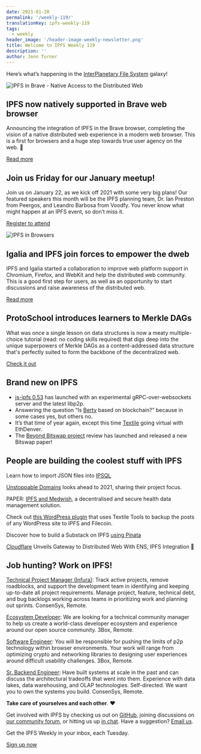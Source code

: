 ```yaml
---
date: 2021-01-20
permalink: '/weekly-119/'
translationKey: ipfs-weekly-119
tags:
  - weekly
header_image: '/header-image-weekly-newsletter.png'
title: Welcome to IPFS Weekly 119
description: ''
author: Jenn Turner
---
```


Here’s what’s happening in the [InterPlanetary File System](https://ipfs.io/) galaxy!

![IPFS in Brave - Native Access to the Distributed Web](/2021-01-19-ipfs-in-brave.png)

## IPFS now natively supported in Brave web browser

Announcing the integration of IPFS in the Brave browser, completing the vision of a native distributed web experience in a modern web browser. This is a first for browsers and a huge step towards true user agency on the web. 🎉

[Read more](https://blog.ipfs.io/2021-01-19-ipfs-in-brave/)

## Join us Friday for our January meetup!

Join us on January 22, as we kick off 2021 with some very big plans! Our featured speakers this month will be the IPFS planning team, Dr. Ian Preston from Peergos, and Leandro Barbosa from Voodfy. You never know what might happen at an IPFS event, so don’t miss it.

[Register to attend](https://www.meetup.com/San-Francisco-IPFS/events/275755941/)

![IPFS in Browsers](/ipfs-and-igalia-collaborate-on-dweb-in-browsers-header-image.png)

## Igalia and IPFS join forces to empower the dweb

IPFS and Igalia started a collaboration to improve web platform support in Chromium, Firefox, and WebKit and help the distributed web community. This is a good first step for users, as well as an opportunity to start discussions and raise awareness of the distributed web.

[Read more](https://blog.ceramic.network/how-to-store-encrypted-secrets-using-idx/)

## ProtoSchool introduces learners to Merkle DAGs

What was once a single lesson on data structures is now a meaty multiple-choice tutorial (read: no coding skills required) that digs deep into the unique superpowers of Merkle DAGs as a content-addressed data structure that's perfectly suited to form the backbone of the decentralized web.

[Check it out](https://proto.school/merkle-dags)

## Brand new on IPFS

- [js-ipfs 0.53](https://blog.ipfs.io/2021-01-19-js-ipfs-0-50/) has launched with an experimental gRPC-over-websockets server and the latest libp2p.
- Answering the question “Is [Berty](https://berty.tech/blog/blockchain-berty/) based on blockchain?” because in some cases yes, but others no.
- It’s that time of year again, except this time [Textile](https://blog.textile.io/textile-going-virtual-at-ethdenver/) going virtual with EthDenver.
- The [Beyond Bitswap project](https://research.protocol.ai/blog/2021/beyond-swapping-bits-project-review-and-preview/) review has launched and released a new Bitswap paper!

## People are building the coolest stuff with IPFS

Learn how to import JSON files into [IPSQL](https://github.com/mikeal/IPSQL/blob/master/docs/importing-json.md)

[Unstoppable Domains](https://medium.com/unstoppabledomains/the-decentralized-web-in-2021-ac1378cedc3a) looks ahead to 2021, sharing their project focus.

PAPER: [IPFS and Medwish](https://www.medwish.io/whitepaper/WP_Medwish_ENG.pdf), a decentralised and secure health data management solution.

Check out [this WordPress plugin](https://wordpress.org/plugins/textile-tools/) that uses Textile Tools to backup the posts of any WordPress site to IPFS and Filecoin.

Discover how to build a Substack on IPFS [using Pinata](https://medium.com/pinata/how-to-build-substack-on-ipfs-a940a5caf812)

[Cloudflare](https://www.coindesk.com/cloudflare-unveils-gateway-to-distributed-web-with-ens-ipfs-integration) Unveils Gateway to Distributed Web With ENS, IPFS Integration 🎉

## Job hunting? Work on IPFS!

[Technical Project Manager (Infura)](https://boards.greenhouse.io/consensys/jobs/2507095): Track active projects, remove roadblocks, and support the development team in identifying and keeping up-to-date all project requirements. Manage project, feature, technical debt, and bug backlogs working across teams in prioritizing work and planning out sprints. ConsenSys, Remote.

[Ecosystem Developer](https://jobs.lever.co/3box/ec1093c5-ed31-483c-b1b3-49b07bd0bd2e): We are looking for a technical community manager to help us create a world-class developer ecosystem and experience around our open source community. 3Box, Remote.

[Software Engineer](https://jobs.lever.co/3box/95b18be5-f42b-4fe2-a51c-1908612f29c0): You will be responsible for pushing the limits of p2p technology within browser environments. Your work will range from optimizing crypto and networking libraries to designing user experiences around difficult usability challenges. 3Box, Remote.

[Sr. Backend Engineer](https://boards.greenhouse.io/consensys/jobs/2426803): Have built systems at scale in the past and can discuss the architectural tradeoffs that went into them. Experience with data lakes, data warehousing, and OLAP technologies. Self-directed. We want you to own the systems you build. ConsenSys, Remote.

**Take care of yourselves and each other**. ❤️

Get involved with IPFS by checking us out on [GitHub](https://github.com/ipfs), joining discussions on [our community forum](https://discuss.ipfs.io/), or hitting us up [in chat](https://riot.im/app/#/room/#ipfs:matrix.org). Have a suggestion? [Email us](mailto:newsletter@ipfs.io).

Get the IPFS Weekly in your inbox, each Tuesday.

<p><a href="https://ipfs.us4.list-manage.com/subscribe?u=25473244c7d18b897f5a1ff6b&id=cad54b2230" class="button button-primary">Sign up now</a></p>

